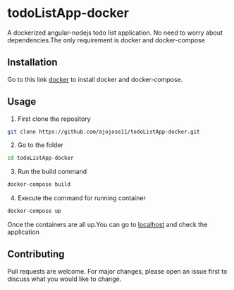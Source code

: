 # todoListApp-docker
A dockerized angular-nodejs todo list application.
No need to worry about dependencies.The only requirement is docker and docker-compose


## Installation

Go to this link [docker](https://docs.docker.com/install/) to install docker and docker-compose.

## Usage
1. First clone the repository
```bash
git clone https://github.com/ajojose11/todoListApp-docker.git
```
2. Go to the folder
```bash
cd todoListApp-docker
```
3. Run the build command
```bash
docker-compose build
```
4. Execute the command for running container
```bash
docker-compose up
```
Once the containers are all up.You can go to [localhost](http://localhost:8080) and check the application
## Contributing
Pull requests are welcome. For major changes, please open an issue first to discuss what you would like to change.
